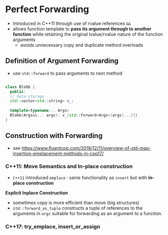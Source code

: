 # Perfect Forwarding

- Introduced in C++11 through use of rvalue references `&&`
- allows function template to **pass its argument through to another function** while retaining the original lvalue/rvalue nature of the function arguments
  - avoids unnecessary copy and duplicate method overloads





## Definition of Argument Forwarding

- use `std::forward` to pass arguments to next method

```cpp

class Blobb {
  public:
  // data storage
  std::vector<std::string> v_;
  
  template<typename... Args>
  Blobb(Args&&... args): v_(std::forward<Args>(args)...){}
}
```







## Construction with Forwarding

- see https://www.fluentcpp.com/2018/12/11/overview-of-std-map-insertion-emplacement-methods-in-cpp17/





### C++11: Move Semantics and In-place construction

- `C++11` introduced `emplace` : same functionality as `insert` but with **in-place construction**





**Explicit Inplace Construction**

- sometimes copy is more efficient than move (big structures)
- `std::forward_as_tuple` constructs a tuple of references to the arguments in `args` suitable for forwarding as an argument to a function.



### C++17: try_emplace, insert_or_assign


